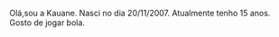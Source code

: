  Olá,sou a Kauane. 
 Nasci no dia 20/11/2007.
 Atualmente tenho 15 anos.
 Gosto de jogar bola.


<!---
kauanizinha/kauanizinha is a ✨ special ✨ repository because its `README.md` (this file) appears on your GitHub profile.
You can click the Preview link to take a look at your changes.
--->
